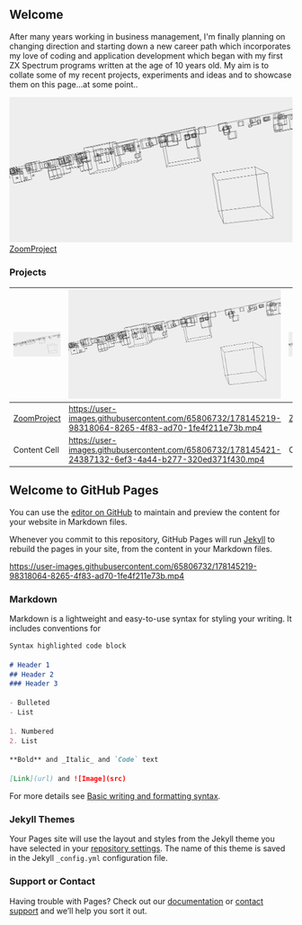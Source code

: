 ## Welcome

After many years working in business management, I'm finally planning on changing direction and starting down a new career path which incorporates my love of coding and application development which began with my first ZX Spectrum programs written at the age of 10 years old.
My aim is to collate some of my recent projects, experiments and ideas and to showcase them on this page...at some point..

![Image](ZoomPic1.PNG)
[ZoomProject](https://github.com/AndrewFormosa/ZoomExample.git)

### Projects
|![Image](ZoomPic1.PNG)  | ![Image](ZoomPic1.PNG) | ![Image](ZoomPic1.PNG)  |![Image](ZoomPic1.PNG) |
| ------------- | ------------- | ------------- | ------------- |
| [ZoomProject](https://github.com/AndrewFormosa/ZoomExample.git) |https://user-images.githubusercontent.com/65806732/178145219-98318064-8265-4f83-ad70-1fe4f211e73b.mp4  |[ZoomProject](https://github.com/AndrewFormosa/ZoomExample.git)  |[ZoomProject](https://github.com/AndrewFormosa/ZoomExample.git)  |
| Content Cell  | https://user-images.githubusercontent.com/65806732/178145421-24387132-6ef3-4a44-b277-320ed371f430.mp4 |Content Cell  |https://user-images.githubusercontent.com/65806732/178145219-98318064-8265-4f83-ad70-1fe4f211e73b.mp4  |

## Welcome to GitHub Pages

You can use the [editor on GitHub](https://github.com/AndrewFormosa/AndrewFormosa.github.io/edit/main/README.md) to maintain and preview the content for your website in Markdown files.

Whenever you commit to this repository, GitHub Pages will run [Jekyll](https://jekyllrb.com/) to rebuild the pages in your site, from the content in your Markdown files.


https://user-images.githubusercontent.com/65806732/178145219-98318064-8265-4f83-ad70-1fe4f211e73b.mp4


### Markdown

Markdown is a lightweight and easy-to-use syntax for styling your writing. It includes conventions for

```markdown
Syntax highlighted code block

# Header 1
## Header 2
### Header 3

- Bulleted
- List

1. Numbered
2. List

**Bold** and _Italic_ and `Code` text

[Link](url) and ![Image](src)
```

For more details see [Basic writing and formatting syntax](https://docs.github.com/en/github/writing-on-github/getting-started-with-writing-and-formatting-on-github/basic-writing-and-formatting-syntax).

### Jekyll Themes

Your Pages site will use the layout and styles from the Jekyll theme you have selected in your [repository settings](https://github.com/AndrewFormosa/AndrewFormosa.github.io/settings/pages). The name of this theme is saved in the Jekyll `_config.yml` configuration file.

### Support or Contact

Having trouble with Pages? Check out our [documentation](https://docs.github.com/categories/github-pages-basics/) or [contact support](https://support.github.com/contact) and we’ll help you sort it out.
